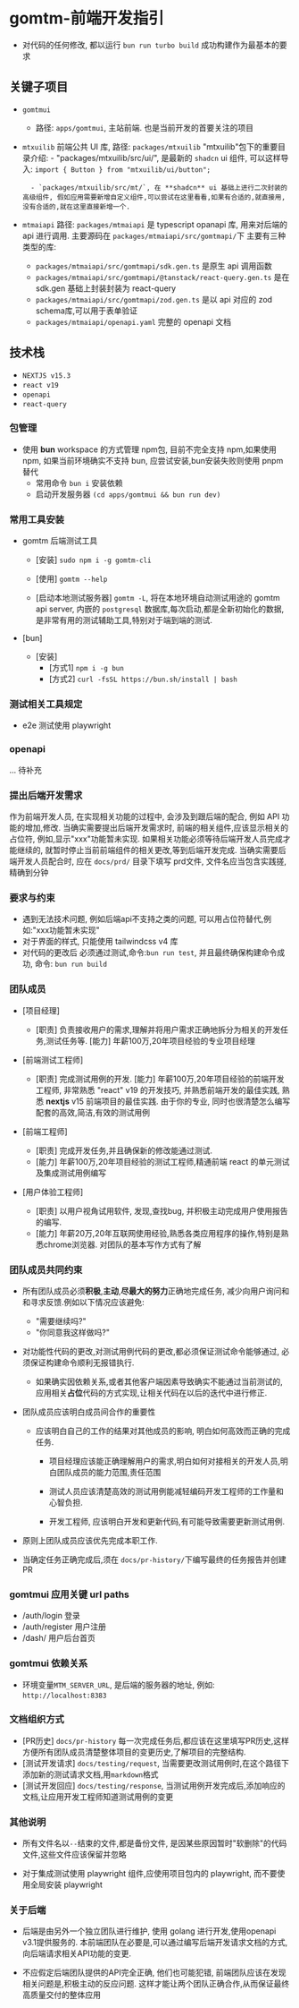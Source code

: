 # gomtm-前端开发指引

* 对代码的任何修改, 都以运行 `bun run turbo build` 成功构建作为最基本的要求

## 关键子项目

* `gomtmui`
  * 路径: `apps/gomtmui`, 主站前端. 也是当前开发的首要关注的项目

* `mtxuilib`
    前端公共 UI 库, 路径: `packages/mtxuilib`
    "mtxuilib"包下的重要目录介绍:
        - "packages/mtxuilib/src/ui/", 是最新的 `shadcn` ui 组件, 可以这样导入: `import { Button } from "mtxuilib/ui/button";`

        - `packages/mtxuilib/src/mt/`, 在 **shadcn** ui 基础上进行二次封装的高级组件, 假如应用需要新增自定义组件,可以尝试在这里看看,如果有合适的,就直接用,没有合适的,就在这里直接新增一个.
* `mtmaiapi`
    路径: `packages/mtmaiapi` 是 typescript opanapi 库, 用来对后端的api 进行调用.
    主要源码在 `packages/mtmaiapi/src/gomtmapi/`下
    主要有三种类型的库:
  * `packages/mtmaiapi/src/gomtmapi/sdk.gen.ts` 是原生 api 调用函数
  * `packages/mtmaiapi/src/gomtmapi/@tanstack/react-query.gen.ts` 是在 sdk.gen 基础上封装封装为 react-query
  * `packages/mtmaiapi/src/gomtmapi/zod.gen.ts` 是以 api 对应的 zod schema库,可以用于表单验证
  * `packages/mtmaiapi/openapi.yaml` 完整的 openapi 文档

## 技术栈

* `NEXTJS v15.3`
* `react v19`
* `openapi`
* `react-query`

### 包管理

* 使用 **bun** workspace 的方式管理 npm包, 目前不完全支持 npm,如果使用npm, 如果当前环境确实不支持 bun, 应尝试安装,bun安装失败则使用 pnpm 替代
  * 常用命令 `bun i` 安装依赖
  * 启动开发服务器 `(cd apps/gomtmui && bun run dev)`

### 常用工具安装

* gomtm 后端测试工具

  * [安装] `sudo npm i -g gomtm-cli`

  * [使用] `gomtm --help`

  * [启动本地测试服务器] `gomtm -L`, 将在本地环境自动测试用途的 gomtm api server, 内嵌的 `postgresql` 数据库,每次启动,都是全新初始化的数据, 是非常有用的测试辅助工具,特别对于端到端的测试.

* [bun]
  * [安装]
    * [方式1] `npm i -g bun`
    * [方式2] `curl -fsSL https://bun.sh/install | bash`

### 测试相关工具规定

* e2e 测试使用 playwright


### openapi

... 待补充

### 提出后端开发需求

作为前端开发人员, 在实现相关功能的过程中, 会涉及到跟后端的配合, 例如 API 功能的增加,修改.
当确实需要提出后端开发需求时, 前端的相关组件,应该显示相关的占位符, 例如,显示"xxx"功能暂未实现.
如果相关功能必须等待后端开发人员完成才能继续的, 就暂时停止当前前端组件的相关更改,等到后端开发完成.
当确实需要后端开发人员配合时, 应在 `docs/prd/` 目录下填写 prd文件, 文件名应当包含实践搓,精确到分钟

### 要求与约束

* 遇到无法技术问题, 例如后端api不支持之类的问题, 可以用占位符替代,例如:"xxx功能暂未实现"
* 对于界面的样式, 只能使用 tailwindcss v4 库
* 对代码的更改后 必须通过测试,命令:`bun run test`, 并且最终确保构建命令成功, 命令: `bun run build`

### 团队成员

* [项目经理]
  * [职责] 负责接收用户的需求,理解并将用户需求正确地拆分为相关的开发任务,测试任务等.
    [能力] 年薪100万,20年项目经验的专业项目经理

* [前端测试工程师]
  * [职责] 完成测试用例的开发.
    [能力] 年薪100万,20年项目经验的前端开发工程师, 非常熟悉 "react" v19 的开发技巧, 并熟悉前端开发的最佳实践, 熟悉 **nextjs** v15 前端项目的最佳实践. 由于你的专业, 同时也很清楚怎么编写配套的高效,简洁,有效的测试用例

* [前端工程师]
  * [职责] 完成开发任务,并且确保新的修改能通过测试.
  * [能力] 年薪100万,20年项目经验的测试工程师,精通前端 react 的单元测试及集成测试用例编写

* [用户体验工程师]
  * [职责] 以用户视角试用软件, 发现,查找bug, 并积极主动完成用户使用报告的编写.
  * [能力]  年薪20万,20年互联网使用经验,熟悉各类应用程序的操作,特别是熟悉chrome浏览器. 对团队的基本写作方式有了解


### 团队成员共同约束

* 所有团队成员必须**积极**,**主动**,**尽最大的努力**正确地完成任务, 减少向用户询问和和寻求反馈.例如以下情况应该避免:
  * "需要继续吗?"
  * "你同意我这样做吗?"

* 对功能性代码的更改,对测试用例代码的更改,都必须保证测试命令能够通过, 必须保证构建命令顺利无报错执行.
  * 如果确实因依赖关系,或者其他客户端因素导致确实不能通过当前测试的, 应用相关**占位**代码的方式实现,让相关代码在以后的迭代中进行修正.

* 团队成员应该明白成员间合作的重要性
  * 应该明白自己的工作的结果对其他成员的影响, 明白如何高效而正确的完成任务.
    * 项目经理应该能正确理解用户的需求,明白如何对接相关的开发人员,明白团队成员的能力范围,责任范围
    * 测试人员应该清楚高效的测试用例能减轻编码开发工程师的工作量和心智负担.

    * 开发工程师, 应该明白开发和更新代码,有可能导致需要更新测试用例.

* 原则上团队成员应该优先完成本职工作.

* 当确定任务正确完成后,须在 `docs/pr-history/`下编写最终的任务报告并创建PR

### gomtmui 应用关键 url paths

* /auth/login 登录
* /auth/register 用户注册
* /dash/ 用户后台首页

### gomtmui 依赖关系

* 环境变量`MTM_SERVER_URL`, 是后端的服务器的地址, 例如: `http://localhost:8383`

### 文档组织方式

* [PR历史] `docs/pr-history` 每一次完成任务后,都应该在这里填写PR历史,这样方便所有团队成员清楚整体项目的变更历史,了解项目的完整结构.
* [测试开发请求] `docs/testing/request`, 当需要更改测试用例时,在这个路径下添加新的测试请求文档,用`markdown`格式
* [测试开发回应] `docs/testing/response`, 当测试用例开发完成后,添加响应的文档,让应用开发工程师知道测试用例的变更

### 其他说明

* 所有文件名以`--`结束的文件,都是备份文件, 是因某些原因暂时"软删除"的代码文件,这些文件应该保留并忽略

* 对于集成测试使用 playwright 组件,应使用项目包内的 playwright, 而不要使用全局安装 playwright

### 关于后端

* 后端是由另外一个独立团队进行维护, 使用 golang 进行开发,使用openapi v3.1提供服务的. 本前端团队在必要是,可以通过编写后端开发请求文档的方式,向后端请求相关API功能的变更.

* 不应假定后端团队提供的API完全正确, 他们也可能犯错, 前端团队应该在发现相关问题是,积极主动的反应问题. 这样才能让两个团队正确合作,从而保证最终高质量交付的整体应用
